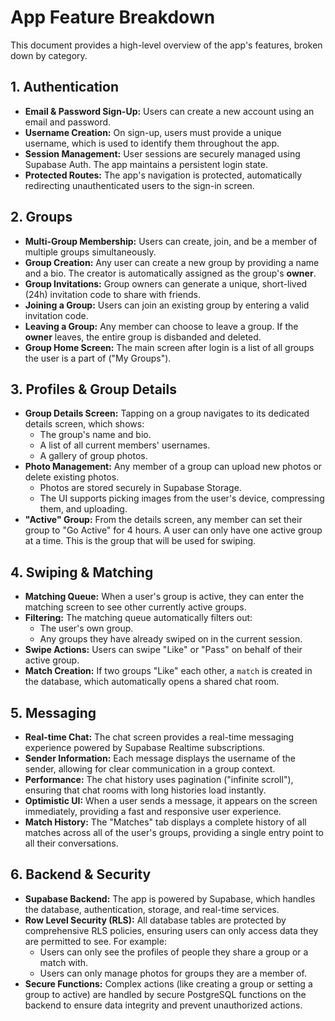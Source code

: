 # App Feature Breakdown

This document provides a high-level overview of the app's features, broken down by category.

## 1. Authentication

- **Email & Password Sign-Up:** Users can create a new account using an email and password.
- **Username Creation:** On sign-up, users must provide a unique username, which is used to identify them throughout the app.
- **Session Management:** User sessions are securely managed using Supabase Auth. The app maintains a persistent login state.
- **Protected Routes:** The app's navigation is protected, automatically redirecting unauthenticated users to the sign-in screen.

## 2. Groups

- **Multi-Group Membership:** Users can create, join, and be a member of multiple groups simultaneously.
- **Group Creation:** Any user can create a new group by providing a name and a bio. The creator is automatically assigned as the group's **owner**.
- **Group Invitations:** Group owners can generate a unique, short-lived (24h) invitation code to share with friends.
- **Joining a Group:** Users can join an existing group by entering a valid invitation code.
- **Leaving a Group:** Any member can choose to leave a group. If the **owner** leaves, the entire group is disbanded and deleted.
- **Group Home Screen:** The main screen after login is a list of all groups the user is a part of ("My Groups").

## 3. Profiles & Group Details

- **Group Details Screen:** Tapping on a group navigates to its dedicated details screen, which shows:
    - The group's name and bio.
    - A list of all current members' usernames.
    - A gallery of group photos.
- **Photo Management:** Any member of a group can upload new photos or delete existing photos.
    - Photos are stored securely in Supabase Storage.
    - The UI supports picking images from the user's device, compressing them, and uploading.
- **"Active" Group:** From the details screen, any member can set their group to "Go Active" for 4 hours. A user can only have one active group at a time. This is the group that will be used for swiping.

## 4. Swiping & Matching

- **Matching Queue:** When a user's group is active, they can enter the matching screen to see other currently active groups.
- **Filtering:** The matching queue automatically filters out:
    - The user's own group.
    - Any groups they have already swiped on in the current session.
- **Swipe Actions:** Users can swipe "Like" or "Pass" on behalf of their active group.
- **Match Creation:** If two groups "Like" each other, a `match` is created in the database, which automatically opens a shared chat room.

## 5. Messaging

- **Real-time Chat:** The chat screen provides a real-time messaging experience powered by Supabase Realtime subscriptions.
- **Sender Information:** Each message displays the username of the sender, allowing for clear communication in a group context.
- **Performance:** The chat history uses pagination ("infinite scroll"), ensuring that chat rooms with long histories load instantly.
- **Optimistic UI:** When a user sends a message, it appears on the screen immediately, providing a fast and responsive user experience.
- **Match History:** The "Matches" tab displays a complete history of all matches across all of the user's groups, providing a single entry point to all their conversations.

## 6. Backend & Security

- **Supabase Backend:** The app is powered by Supabase, which handles the database, authentication, storage, and real-time services.
- **Row Level Security (RLS):** All database tables are protected by comprehensive RLS policies, ensuring users can only access data they are permitted to see. For example:
    - Users can only see the profiles of people they share a group or a match with.
    - Users can only manage photos for groups they are a member of.
- **Secure Functions:** Complex actions (like creating a group or setting a group to active) are handled by secure PostgreSQL functions on the backend to ensure data integrity and prevent unauthorized actions.
